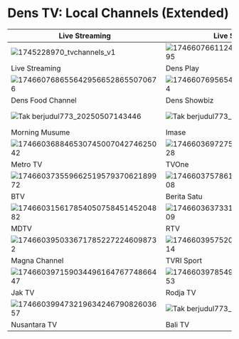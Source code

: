 # Dens TV: Local Channels (Extended)
Live Streaming | Live Streaming | Live Streaming
-- | -- | --
![1745228970_tvchannels_v1](https://github.com/user-attachments/assets/a7f39285-9885-42bd-8a90-5c375d770ee7)|![17466076611247760470356758458795](https://github.com/user-attachments/assets/3a7c9e30-773e-4c6d-a795-2cc93a9061c0)|![17466076699722640269681076892895](https://github.com/user-attachments/assets/bc84cc30-a28f-4de9-a624-735e090bac5e)
Live Streaming | Dens Play | Dens Lifestyle
![1746607686556429566528655070676](https://github.com/user-attachments/assets/52e2b45f-8a51-4bbb-8adc-e928542f01b4)|![1746607695654418800815961135074](https://github.com/user-attachments/assets/730c5f37-48b8-4613-8065-4fe33bfcd7ec)|![17466077037244815219444709310544](https://github.com/user-attachments/assets/f186150c-8b48-4696-94e5-fe4a7d7cfbce)
Dens Food Channel | Dens Showbiz | Dens Knowledge
![Tak berjudul773_20250507143446](https://github.com/user-attachments/assets/d940e56b-a7ff-4905-a015-6b1fb35217e2)|![Tak berjudul773_20250507143419](https://github.com/user-attachments/assets/c865ef85-d7a0-4034-a5dc-c1737861f49b)|![17466038729646099201542766533457](https://github.com/user-attachments/assets/6e5cdf79-12f9-4c78-bdbb-34ab2e446652)
Morning Musume | Imase | Channel Jowo
![17466036884653074500704274625042](https://github.com/user-attachments/assets/acce89e8-09da-43d5-9f65-ad1aec797d05)|![17466036972753866941383144151028](https://github.com/user-attachments/assets/6f9f7494-9825-4150-a370-a0b3b61f29c1)|![1746603704154176007837376973361](https://github.com/user-attachments/assets/6b8ce6fe-874b-4e08-90f1-a2e8a5c8d3d8)
Metro TV | TVOne | Kompas TV
![17466037355966251957937062189972](https://github.com/user-attachments/assets/7afc5619-e139-4e65-b623-9a5007e9e747)|![17466037578613136563557158918608](https://github.com/user-attachments/assets/f029aef0-d518-415b-b41a-23e2a1d3919f)|![17466035420137293081445815216979](https://github.com/user-attachments/assets/e748b495-8a06-4987-81c2-4b0debbfd789)
BTV | Berita Satu | ANTV
![17466031561785405075845145204882](https://github.com/user-attachments/assets/70500f13-c867-48ea-9771-8f10d576e178)|![17466036373312762012108845779609](https://github.com/user-attachments/assets/f53b0d0c-b12e-4b30-8889-b27112622f30)|![17466039384076454553317481997418](https://github.com/user-attachments/assets/9f5d5a0d-f5d3-4a89-b337-b73c11e0394a)
MDTV | RTV | Elshinta TV
![1746603950336717852272246098732](https://github.com/user-attachments/assets/a34ab073-392d-4362-9cd7-e835cb2ed138)|![17466039575206096340298238202514](https://github.com/user-attachments/assets/49b092e3-8e10-423c-98cb-0cf676029c5e)|![17466039648699033609887050830176](https://github.com/user-attachments/assets/80e9ac4f-fa56-46e4-9fef-a0983b122556)
Magna Channel | TVRI Sport | TVRI
![17466039715903449616476774866447](https://github.com/user-attachments/assets/3ab2ddeb-19ca-4a26-81d8-fb4fd31b68eb)|![17466039785497135442955952470653](https://github.com/user-attachments/assets/dd4fc333-c3b8-4ce1-8965-a9b325bd3395)|![17466039868682399239321012158775](https://github.com/user-attachments/assets/891c37cb-2afe-4442-8f97-6f1d056131bc)
Jak TV | Rodja TV | DAAI TV
![17466039947321963424679082603657](https://github.com/user-attachments/assets/79e69aa3-0b9f-420f-b43f-8663167f280f)|![Tak berjudul773_20250507143646](https://github.com/user-attachments/assets/4d240bd4-8065-44bc-9694-6d1d5c7e5271)
Nusantara TV | Bali TV
